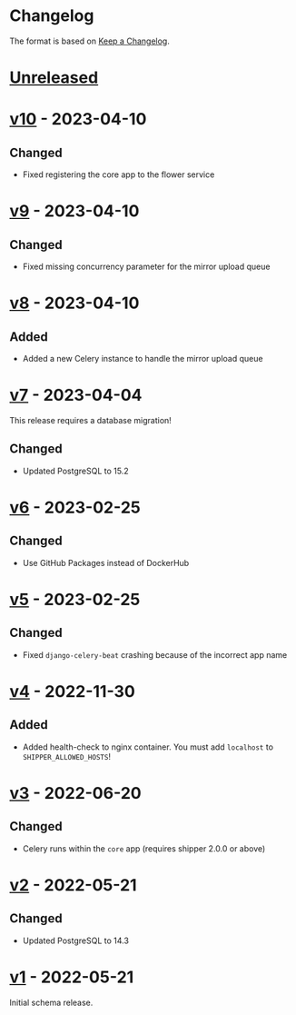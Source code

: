 # Changelog

The format is based on [Keep a Changelog][keep-a-changelog].

[keep-a-changelog]: https://keepachangelog.com/en/1.0.0/


# [Unreleased]

[Unreleased]: https://github.com/shipperstack/shipper-docker/compare/v10...HEAD


# [v10] - 2023-04-10

## Changed
- Fixed registering the core app to the flower service


[v10]: https://github.com/shipperstack/shipper-docker/compare/v9...v10


# [v9] - 2023-04-10

## Changed
- Fixed missing concurrency parameter for the mirror upload queue


[v9]: https://github.com/shipperstack/shipper-docker/compare/v8...v9


# [v8] - 2023-04-10

## Added
- Added a new Celery instance to handle the mirror upload queue


[v8]: https://github.com/shipperstack/shipper-docker/compare/v7...v8


# [v7] - 2023-04-04

This release requires a database migration!

## Changed
- Updated PostgreSQL to 15.2


[v7]: https://github.com/shipperstack/shipper-docker/compare/v6...v7


# [v6] - 2023-02-25

## Changed
- Use GitHub Packages instead of DockerHub

[v6]: https://github.com/shipperstack/shipper-docker/compare/v5...v6


# [v5] - 2023-02-25

## Changed
- Fixed `django-celery-beat` crashing because of the incorrect app name


# [v4] - 2022-11-30

## Added
- Added health-check to nginx container. You must add `localhost` to `SHIPPER_ALLOWED_HOSTS`!


# [v3] - 2022-06-20

## Changed
- Celery runs within the `core` app (requires shipper 2.0.0 or above)


# [v2] - 2022-05-21

## Changed
- Updated PostgreSQL to 14.3


# [v1] - 2022-05-21

Initial schema release.


[v5]: https://github.com/shipperstack/shipper-docker/compare/v4...v5
[v4]: https://github.com/shipperstack/shipper-docker/compare/v3...v4
[v3]: https://github.com/shipperstack/shipper-docker/compare/v2...v3
[v2]: https://github.com/shipperstack/shipper-docker/compare/v1...v2
[v1]: https://github.com/shipperstack/shipper-docker/compare/60b4c523a21a5f2ef8cfde27ff937437d7ad4521...v1
